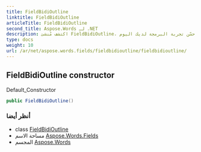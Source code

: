 ```yaml
---
title: FieldBidiOutline
linktitle: FieldBidiOutline
articleTitle: FieldBidiOutline
second_title: Aspose.Words لـ .NET
description: اكتشف مُنشئ FieldBidiOutline، الحل الأمثل لمعالجة البيانات بكفاءة بإعداداته الافتراضية البديهية. حسّن تجربة البرمجة لديك اليوم!
type: docs
weight: 10
url: /ar/net/aspose.words.fields/fieldbidioutline/fieldbidioutline/
---
```

## FieldBidiOutline constructor

Default_Constructor

```csharp
public FieldBidiOutline()
```

### أنظر أيضا

* class [FieldBidiOutline](../)
* مساحة الاسم [Aspose.Words.Fields](../../../aspose.words.fields/)
* المجسم [Aspose.Words](../../../)
